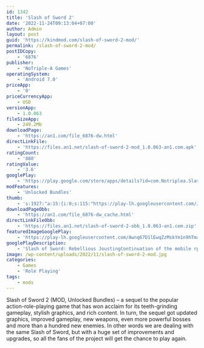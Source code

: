 ```yaml
---
id: 1342
title: 'Slash of Sword 2'
date: '2022-11-24T09:13:04+07:00'
author: Admin
layout: post
guid: 'https://kindmod.com/slash-of-sword-2-mod/'
permalink: /slash-of-sword-2-mod/
postIDCopy:
    - '6876'
publisher:
    - 'NoTriple-A Games'
operatingSystem:
    - 'Android 7.0'
priceApp:
    - '0'
priceCurrencyApp:
    - USD
versionApp:
    - 1.0.063
fileSizeApp:
    - 249.2Mb
downloadPage:
    - 'https://an1.com/file_6876-dw.html'
directLinkFile:
    - 'https://files.an1.net/slash-of-sword-2-mod_1.0.063-an1.com.apk'
ratingCount:
    - '880'
ratingValue:
    - '3.6'
googlePlay:
    - 'https://play.google.com/store/apps/details?id=com.Notriplea.SlashOfSwordRebelliousJousting'
modFeatures:
    - 'Unlocked Bundles'
thumb:
    - 's:1927:"a:15:{i:0;s:115:"https://play-lh.googleusercontent.com/J18zg6rGNd8SiuoDrLL_8HU9YV3uBRk-g82PuJc3IrjPBA1iS1JB54UQq2Mqjk3d4qI=w526-h296";i:1;s:115:"https://play-lh.googleusercontent.com/IEbChrSeXMw3vdEQ4-5gSFdCa3eNFyuj7FgNNY--5XDjsD-woBvQoAd43YHF97eSiEo=w526-h296";i:2;s:114:"https://play-lh.googleusercontent.com/Y6Ol1IQfroP12Vq4TyVIgs8qjqEsXpDugZhY7B0_0CWkGALpq9m6McYffBR6M43EQQ=w526-h296";i:3;s:116:"https://play-lh.googleusercontent.com/Y2esiiJwRcN6aBT1r0in7Z3y___nPywo6CnmkW92Cr0Xbxpks-l4-F71a9RkK19EYwfN=w526-h296";i:4;s:115:"https://play-lh.googleusercontent.com/zY02UR362iSOmazPCqGKrVfyARvV6-bTtxot0SMjb4MBsa-K9DwNDN8iLk69qF_gjGE=w526-h296";i:5;s:114:"https://play-lh.googleusercontent.com/69_ZxN6yJjfJnkMc2DOulJfGzypa1_8kC33HxP36ByM4N3PUs3vbB4mHghE4xwIUiQ=w526-h296";i:6;s:114:"https://play-lh.googleusercontent.com/ga20tklkTf-vDR9Aw1H2XstQyXci75NHM4skW9zo49cy5UpgdrRqd1iIi2EYbF0yOg=w526-h296";i:7;s:115:"https://play-lh.googleusercontent.com/MPLZn_d0bUf5HkcoJY73MUN6GtYtwBBwl4m-pUd6hisfdFQj7Zz7eFFPjd5GR0508s8=w526-h296";i:8;s:112:"https://play-lh.googleusercontent.com/FURXQMfluoRouBOdL4eZK5QpKMnPUvTeDpO_cwCZY03er-VD8SJ1Fwpv6b5X6Gg_=w526-h296";i:9;s:116:"https://play-lh.googleusercontent.com/mAhZPxfhDFjL9Jiw2YHUX2Amf7jRRHFdJLW4JNXDIenrkcjPkV0UJh9Go5FP3NMLFR0m=w526-h296";i:10;s:116:"https://play-lh.googleusercontent.com/9UKZ97dB9e59bEKqneDg9MwPfxJWGWitas-iwEfMBkoK1EUuLVde4o04kFkbChKY8Dzp=w526-h296";i:11;s:112:"https://play-lh.googleusercontent.com/kV1yS9M0w94jLWdAbzWKuBiozSBkoMS_xnizkvqr68GWAXoht9P9oN7v6YWuF23G=w526-h296";i:12;s:115:"https://play-lh.googleusercontent.com/i0dIE3RQDY819p-UxXpzQm0sO5KG0bpu9K1qZ3ho25GVI3Q_ZHnGkJUgK0XdA3eigm0=w526-h296";i:13;s:116:"https://play-lh.googleusercontent.com/QEJ90CCMLVvua89wlwaVdUigFbSXqC0CIydx-aryDilLi5jU6dT9lCJAA8BuFO3Znr9Z=w526-h296";i:14;s:115:"https://play-lh.googleusercontent.com/-EAiAUYz7e9oKlvqhh5KgR2xtUwIMTGT8I2JoMo343rVHbDCyjJCc-wdZsHhLCfJHjg=w526-h296";}";'
downloadPageObb:
    - 'https://an1.com/file_6876-dw_cache.html'
directLinkFileObb:
    - 'https://files.an1.net/slash-of-sword-2-obb_1.0.063-an1.com.zip'
featuredImageGooglePlay:
    - 'https://play-lh.googleusercontent.com/Awnq67D1lEwqZzMskYm1n9hTma0PEwjXZ2jDs-D6NFGSZNr-zs0UGMo3ddqS9-y3k_M'
googlePlayDescription:
    - 'Slash of Sword: Rebellious JoustingContinuation of the mobile rpg game Slash of Sword. Improved graphics, new levels and an exciting storyline.You were accused of a crime you did not commit and were sent to fight in the arena as punishment. Bloody and tactical fights for survival of varying complexity with many rivals await you. Try to learn skills to become more proficient, as well as explore locations and interact with characters to achieve justice!.'
image: /wp-content/uploads/2022/11/slash-of-sword-2-mod.jpg
categories:
    - Games
    - 'Role Playing'
tags:
    - mods
---
```


Slash of Sword 2 (MOD, Unlocked Bundles) – a sequel to the popular action-role-playing game that has won acclaim for its teeth-grinding gameplay, stylish graphics, and rich content. In turn, the sequel got updated graphics, improved gameplay, new weapons, even more powerful bosses and more than a hundred new enemies. In other words we are dealing with the same Slash of Sword, but with a huge set of improvements and upgrades, so all the fans of the project will get the chance to play again.